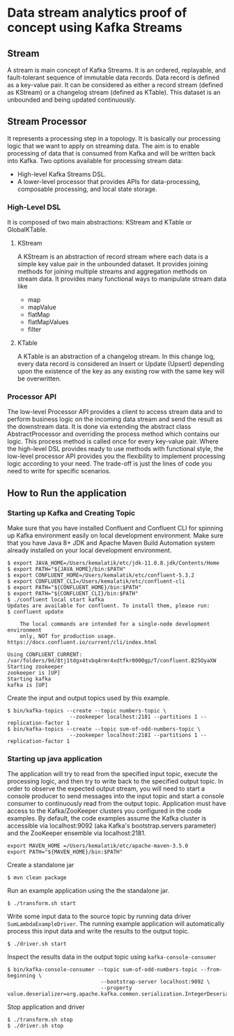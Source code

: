 # Data stream analytics proof of concept using Kafka Streams

## Stream

A stream is main concept of Kafka Streams. It is an ordered, replayable, and fault-tolerant sequence of immutable data records. Data record is defined as a key-value pair. It can be considered as either a record stream (defined as KStream) or a changelog stream (defined as KTable). This dataset is an unbounded and being updated continuously. 

## Stream Processor
It represents a processing step in a topology. It is basically our processing logic that we want to apply on streaming data. The aim is to enable processing of data that is consumed from Kafka and will be written back into Kafka. Two options available for processing stream data:

* High-level Kafka Streams DSL.
* A lower-level processor that provides APIs for data-processing, composable processing, and local state storage.

### High-Level DSL
It is composed of two main abstractions: KStream and KTable or GlobalKTable.

1. KStream

    A KStream is an abstraction of record stream where each data is a simple key value pair in the unbounded dataset. It provides joining methods for joining multiple streams and aggregation methods on stream data. It provides many functional ways to manipulate stream data like

    * map 
    * mapValue 
    * flatMap 
    * flatMapValues 
    * filter 


2. KTable

    A KTable is an abstraction of a changelog stream. In this change log, every data record is considered an Insert or Update (Upsert) depending upon the existence of the key as any existing row with the same key will be overwritten.

### Processor API
The low-level Processor API provides a client to access stream data and to perform business logic on the incoming data stream and send the result as the downstream data. It is done via extending the abstract class AbstractProcessor and overriding the process method which contains our logic. This process method is called once for every key-value pair. Where the high-level DSL provides ready to use methods with functional style, the low-level processor API provides you the flexibility to implement processing logic according to your need. The trade-off is just the lines of code you need to write for specific scenarios.

## How to Run the application

### Starting up Kafka and Creating Topic

Make sure that you have installed Confluent and Confluent CLI for spinning up Kafka environment easily on local development environment.
Make sure that you have Java 8+ JDK and Apache Maven Build Automation system already installed on your local development environment.
```
$ export JAVA_HOME=/Users/kemalatik/etc/jdk-11.0.8.jdk/Contents/Home
$ export PATH="${JAVA_HOME}/bin:$PATH"
$ export CONFLUENT_HOME=/Users/kemalatik/etc/confluent-5.3.2
$ export CONFLUENT_CLI=/Users/kemalatik/etc/confluent-cli
$ export PATH="${CONFLUENT_HOME}/bin:$PATH"
$ export PATH="${CONFLUENT_CLI}/bin:$PATH"
$ ./confluent local start kafka
Updates are available for confluent. To install them, please run:
$ confluent update

    The local commands are intended for a single-node development environment
    only, NOT for production usage. https://docs.confluent.io/current/cli/index.html

Using CONFLUENT_CURRENT: /var/folders/9d/8tj1tdgx4tvbq4rmr4xdtfkr0000gp/T/confluent.B25OyaXW
Starting zookeeper
zookeeper is [UP]
Starting kafka
kafka is [UP]
```
Create the input and output topics used by this example.
```
$ bin/kafka-topics --create --topic numbers-topic \
                    --zookeeper localhost:2181 --partitions 1 --replication-factor 1
$ bin/kafka-topics --create --topic sum-of-odd-numbers-topic \
                    --zookeeper localhost:2181 --partitions 1 --replication-factor 1
```

### Starting up java application

The application will try to read from the specified input topic, execute the processing logic, and then try to write back to the specified output topic. In order to observe the expected output stream, you will need to start a console producer to send messages into the input topic and start a console consumer to continuously read from the output topic. Application must have access to the Kafka/ZooKeeper clusters you configured in the code examples. By default, the code examples assume the Kafka cluster is accessible via localhost:9092 (aka Kafka's bootstrap.servers parameter) and the ZooKeeper ensemble via localhost:2181. 
```
export MAVEN_HOME =/Users/kemalatik/etc/apache-maven-3.5.0
export PATH="${MAVEN_HOME}/bin:$PATH"
```

Create a standalone jar

```
$ mvn clean package
```

Run an example application using the the standalone jar.
```
$ ./transform.sh start
```

Write some input data to the source topic by running data driver  `SumLambdaExampleDriver`. The running example application will automatically process this input data and write the results to the output topic.

```
$ ./driver.sh start
```

Inspect the results data in the output topic using `kafka-console-consumer`
```
$ bin/kafka-console-consumer --topic sum-of-odd-numbers-topic --from-beginning \
                              --bootstrap-server localhost:9092 \
                              --property value.deserializer=org.apache.kafka.common.serialization.IntegerDeserializer
```
Stop application and driver 
```
$ ./transform.sh stop
$ ./driver.sh stop
```
